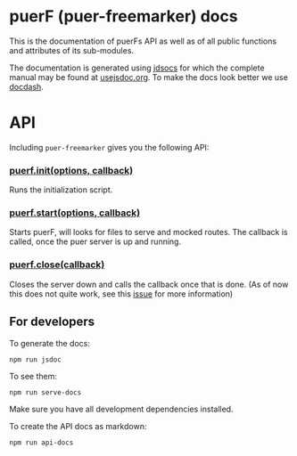 # puerF (puer-freemarker) docs

This is the documentation of puerFs API as well as of all public functions and attributes of its sub-modules.

The documentation is generated using [jdsocs](https://github.com/jsdoc3/jsdoc) for which the complete manual may be found at [usejsdoc.org](http://usejsdoc.org/). To make the docs look better we use [docdash](https://github.com/clenemt/docdash).

# API

Including `puer-freemarker` gives you the following API:

### [puerf.init(options, callback)](module-puer-freemarker.html#.init)

Runs the initialization script.

### [puerf.start(options, callback)](module-puer-freemarker.html#.start)

Starts puerF, will looks for files to serve and mocked routes. The callback is called, once the puer server is up and running.

### [puerf.close(callback)](module-puer-freemarker.html#.close)

Closes the server down and calls the callback once that is done. (As of now this does not quite work, see this [issue](https://github.com/leeluolee/puer/issues/30) for more information)

## For developers

To generate the docs:
```
npm run jsdoc
```

To see them:
```
npm run serve-docs
```
Make sure you have all development dependencies installed.

To create the API docs as markdown:
```
npm run api-docs
```
